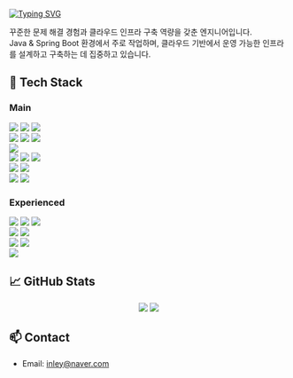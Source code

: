 <p>
  <a href="https://git.io/typing-svg"><img src="https://readme-typing-svg.demolab.com?font=Consolas&weight=700&size=32&pause=2000&color=000000&width=435&lines=%F0%9F%91%8B+Hi+There!+++%E2%98%81%EF%B8%8F" alt="Typing SVG"></a>
</p>

꾸준한 문제 해결 경험과 클라우드 인프라 구축 역량을 갖춘 엔지니어입니다.  
Java & Spring Boot 환경에서 주로 작업하며, 클라우드 기반에서 운영 가능한 인프라를 설계하고 구축하는 데 집중하고 있습니다.

## 🧰 Tech Stack

### Main

<div align="left">
  <!-- Frontend & Stylesheet -->
  <img src="https://img.shields.io/badge/JavaScript-F7DF1E?style=for-the-badge&logo=javascript&logoColor=black"/>
  <img src="https://img.shields.io/badge/React_18-61DAFB?style=for-the-badge&logo=react&logoColor=white"/>
  <img src="https://img.shields.io/badge/Tailwind_CSS-38BDF8?style=for-the-badge&logo=tailwindcss&logoColor=white"/> <br/>
  <!-- Backend -->
  <img src="https://img.shields.io/badge/Java-FF7800?style=for-the-badge&logo=openjdk&logoColor=white"/>
  <img src="https://img.shields.io/badge/Spring_Boot_3-6DB33F?style=for-the-badge&logo=springboot&logoColor=white"/>
  <img src="https://img.shields.io/badge/JUnit_5-25A162?style=for-the-badge&logo=junit5&logoColor=white"/> <br/>
  <!-- DB -->
  <img src="https://img.shields.io/badge/MySQL-005C84?style=for-the-badge&logo=mysql&logoColor=white"/> <br/>
  <!-- Tools -->
  <img src="https://img.shields.io/badge/Nginx-009639?style=for-the-badge&logo=nginx&logoColor=white"/> 
  <img src="https://img.shields.io/badge/Jenkins-D24939?style=for-the-badge&logo=jenkins&logoColor=white"/>
  <img src="https://img.shields.io/badge/Docker-2496ED?style=for-the-badge&logo=docker&logoColor=white"/> <br/>
  <!-- Infra -->
  <img src="https://img.shields.io/badge/AWS-141F2E?style=for-the-badge&logo=amazonaws&logoColor=white"/>
  <img src="https://img.shields.io/badge/Oracle_Cloud-F80000?style=for-the-badge&logo=oracle&logoColor=white"/> <br/>
  <!-- etc -->
  <img src="https://img.shields.io/badge/Git-F05032?style=for-the-badge&logo=git&logoColor=white"/>
  <img src="https://img.shields.io/badge/GitHub-181717?style=for-the-badge&logo=github&logoColor=white"/> <br/>
</div>

### Experienced

<div align="left">
  <!-- Frontend & Stylesheet-->
  <img src="https://img.shields.io/badge/TypeScript-3178C6?style=for-the-badge&logo=typescript&logoColor=white"/>
  <img src="https://img.shields.io/badge/Next.js-000000?style=for-the-badge&logo=nextdotjs&logoColor=white"/>
  <img src="https://img.shields.io/badge/Bootstrap-6E43C0?style=for-the-badge&logo=bootstrap&logoColor=white"/> <br/>
  <!-- Backend -->
  <img src="https://img.shields.io/badge/Node.js-339933?style=for-the-badge&logo=nodedotjs&logoColor=white"/>
  <img src="https://img.shields.io/badge/Express-444444?style=for-the-badge&logo=express&logoColor=white"/> <br/>
  <!-- DB -->
  <img src="https://img.shields.io/badge/MongoDB-10AA50?style=for-the-badge&logo=mongodb&logoColor=white"/>
  <img src="https://img.shields.io/badge/Supabase-3ECF8E?style=for-the-badge&logo=supabase&logoColor=white"/> <br/>
  <!-- Tools -->
  <img src="https://img.shields.io/badge/GitHub_Actions-2088FF?style=for-the-badge&logo=githubactions&logoColor=white"/>
</div>

## 📈 GitHub Stats

<p align="center">
  <img src="https://github-readme-stats.vercel.app/api?username=wsk0715&show_icons=true&count_private=true&theme=transparent&hide_border=true">
  <img src="https://github-readme-stats.vercel.app/api/top-langs/?username=wsk0715&layout=compact&theme=transparent&hide_border=true">
</p>

## 📫 Contact

- Email: inley@naver.com
